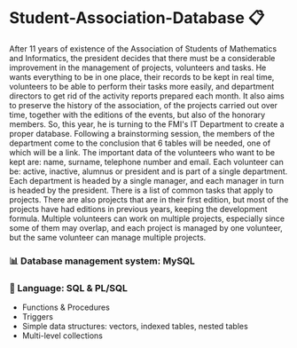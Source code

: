 # Student-Association-Database :clipboard:

After 11 years of existence of the Association of Students of Mathematics and Informatics, the president decides that there must be a considerable improvement in the management of projects, volunteers and tasks. He wants everything to be in one place, their records to be kept in real time, volunteers to be able to perform their tasks more easily, and department directors to get rid of the activity reports prepared each month. It also aims to preserve the history of the association, of the projects carried out over time, together with the editions of the events, but also of the honorary members. So, this year, he is turning to the FMI's IT Department to create a proper database. Following a brainstorming session, the members of the department come to the conclusion that 6 tables will be needed, one of which will be a link. The important data of the volunteers who want to be kept are: name, surname, telephone number and email. Each volunteer can be: active, inactive, alumnus or president and is part of a single department. Each department is headed by a single manager, and each manager in turn is headed by the president. There is a list of common tasks that apply to projects. There are also projects that are in their first edition, but most of the projects have had editions in previous years, keeping the development formula. Multiple volunteers can work on multiple projects, especially since some of them may overlap, and each project is managed by one volunteer, but the same volunteer can manage multiple projects.

### :bar_chart: Database management system: MySQL
### :pushpin: Language: SQL & PL/SQL

* Functions & Procedures
* Triggers
* Simple data structures: vectors, indexed tables, nested tables 
* Multi-level collections



